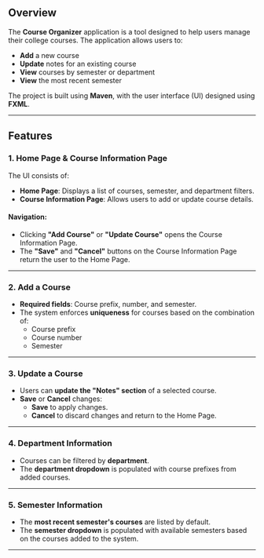 ## Overview
The **Course Organizer** application is a tool designed to help users manage their college courses. The application allows users to:

- **Add** a new course
- **Update** notes for an existing course
- **View** courses by semester or department
- **View** the most recent semester

The project is built using **Maven**, with the user interface (UI) designed using **FXML**.

---

## Features

### 1. **Home Page & Course Information Page**
The UI consists of:
- **Home Page**: Displays a list of courses, semester, and department filters.
- **Course Information Page**: Allows users to add or update course details.

#### Navigation:
- Clicking **"Add Course"** or **"Update Course"** opens the Course Information Page.
- The **"Save"** and **"Cancel"** buttons on the Course Information Page return the user to the Home Page.

---

### 2. **Add a Course**
- **Required fields**: Course prefix, number, and semester.
- The system enforces **uniqueness** for courses based on the combination of:
  - Course prefix
  - Course number
  - Semester

---

### 3. **Update a Course**
- Users can **update the "Notes" section** of a selected course.
- **Save** or **Cancel** changes:
  - **Save** to apply changes.
  - **Cancel** to discard changes and return to the Home Page.

---

### 4. **Department Information**
- Courses can be filtered by **department**.
- The **department dropdown** is populated with course prefixes from added courses.

---

### 5. **Semester Information**
- The **most recent semester's courses** are listed by default.
- The **semester dropdown** is populated with available semesters based on the courses added to the system.

---
